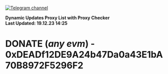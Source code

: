 [![Telegram channel](https://img.shields.io/endpoint?url=https://runkit.io/damiankrawczyk/telegram-badge/branches/master?url=https://t.me/n4z4v0d)](https://t.me/n4z4v0d) 

**Dynamic Updates Proxy List with Proxy Checker**  
**Last Updated: 19.12.23 14:25**

# DONATE (_any evm_) - 0xDEADf12DE9A24b47Da0a43E1bA70B8972F5296F2
